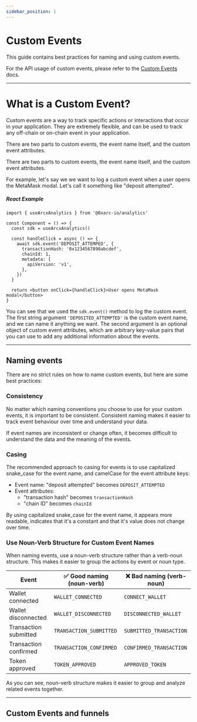 ```yaml
---
sidebar_position: 1
---
```


# Custom Events

This guide contains best practices for naming and using custom events.

For the API usage of custom events, please refer to the [Custom Events](/tracking/manual/event) docs.

---

# What is a Custom Event?

Custom events are a way to track specific actions or interactions that occur in your application. They are extremely flexible, and can be used to track any off-chain or on-chain event in your application.

There are two parts to custom events, the event name itself, and the custom event attributes.

There are two parts to custom events, the event name itself, and the custom event attributes.

For example, let's say we we want to log a custom event when a user opens the MetaMask modal. Let's call it something like "deposit attempted".

##### React Example

```tsx
import { useArcxAnalytics } from '@0xarc-io/analytics'

const Component = () => {
  const sdk = useArcxAnalytics()

  const handleClick = async () => {
    await sdk.event('DEPOSIT_ATTEMPED', {
      transactionHash: '0x1234567890abcdef',
      chainId: 1,
      metadata: {
        apiVersion: 'v1',
      },
    })
  }

  return <button onClick={handleClick}>User opens MetaMask modal</button>
}
```

You can see that we used the `sdk.event()` method to log the custom event. The first string argument `'DEPOSITED_ATTEMPTED'` is the custom event name, and we can name it anything we want. The second argument is an optional object of custom event attributes, which are arbitrary key-value pairs that you can use to add any additional information about the events.

---

## Naming events

There are no strict rules on how to name custom events, but here are some best practices:

### Consistency

No matter which naming conventions you choose to use for your custom events, it is important to be consistent. Consistent naming makes it easier to track event behaviour over time and understand your data.

If event names are inconsistent or change often, it becomes difficult to understand the data and the meaning of the events.

### Casing

The recommended approach to casing for events is to use capitalized snake_case for the event name, and camelCase for the event attribute keys:

- Event name: "deposit attempted" becomes `DEPOSIT_ATTEMPTED`
- Event attributes:
  - "transaction hash" becomes `transactionHash`
  - "chain ID" becomes `chainId`

By using capitalized snake_case for the event name, it appears more readable, indicates that it's a constant and that it's value does not change over time.

### Use Noun-Verb Structure for Custom Event Names

When naming events, use a noun-verb structure rather than a verb-noun structure. This makes it easier to group the actions by event or noun type.

| Event                 | ✅ Good naming (noun-verb) | ❌ Bad naming (verb-noun) |
| --------------------- | -------------------------- | ------------------------- |
| Wallet connected      | `WALLET_CONNECTED`         | `CONNECT_WALLET`          |
| Wallet disconnected   | `WALLET_DISCONNECTED`      | `DISCONNECTED_WALLET`     |
| Transaction submitted | `TRANSACTION_SUBMITTED`    | `SUBMITTED_TRANSACTION`   |
| Transaction confirmed | `TRANSACTION_CONFIRMED`    | `CONFIRMED_TRANSACTION`   |
| Token approved        | `TOKEN_APPROVED`           | `APPROVED_TOKEN`          |

As you can see, noun-verb structure makes it easier to group and analyze related events together.

---

## Custom Events and funnels
